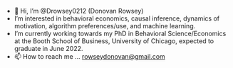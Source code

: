 - 👋 Hi, I’m @Drowsey0212 (Donovan Rowsey)
- I’m interested in behavioral economics, causal inference, dynamics of motivation, algorithm preferences/use, and machine learning. 
- I’m currently working towards my PhD in Behavioral Science/Economics at the Booth School of Business, University of Chicago, expected to graduate in June 2022. 
- 📫 How to reach me ... rowseydonovan@gmail.com
